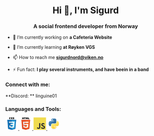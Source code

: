 <h1 align="center">Hi 👋, I'm Sigurd</h1>
<h3 align="center">A social frontend developer from Norway</h3>

- 🔭 I’m currently working on **a Cafeteria Website**

- 🌱 I’m currently learning **at Røyken VGS**

- 📫 How to reach me **sigurdnord@viken.no**

- ⚡ Fun fact: **I play several instruments, and have beein in a band**

<h3 align="left">Connect with me:</h3>
<p align="left">
  **Discord: ** linguine01
</p>

<h3 align="left">Languages and Tools:</h3>
<p align="left"> <a href="https://www.w3schools.com/css/" target="_blank" rel="noreferrer"> <img src="https://raw.githubusercontent.com/devicons/devicon/master/icons/css3/css3-original-wordmark.svg" alt="css3" width="40" height="40"/> </a> <a href="https://www.w3.org/html/" target="_blank" rel="noreferrer"> <img src="https://raw.githubusercontent.com/devicons/devicon/master/icons/html5/html5-original-wordmark.svg" alt="html5" width="40" height="40"/> </a> <a href="https://developer.mozilla.org/en-US/docs/Web/JavaScript" target="_blank" rel="noreferrer"> <img src="https://raw.githubusercontent.com/devicons/devicon/master/icons/javascript/javascript-original.svg" alt="javascript" width="40" height="40"/> </a> <a href="https://www.python.org" target="_blank" rel="noreferrer"> <img src="https://raw.githubusercontent.com/devicons/devicon/master/icons/python/python-original.svg" alt="python" width="40" height="40"/> </a> </p>
